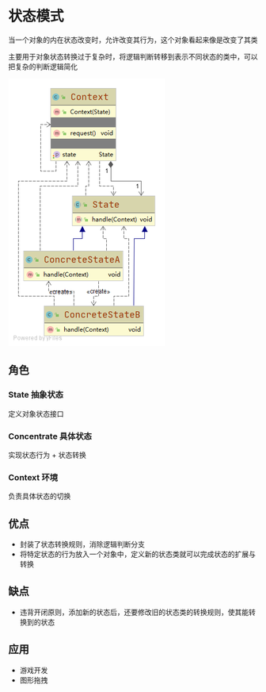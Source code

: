 # 状态模式

当一个对象的内在状态改变时，允许改变其行为，这个对象看起来像是改变了其类

主要用于对象状态转换过于复杂时，将逻辑判断转移到表示不同状态的类中，可以把复杂的判断逻辑简化

![uml][uml]

## 角色

### State 抽象状态
定义对象状态接口

### Concentrate 具体状态
实现状态行为 + 状态转换

### Context 环境
负责具体状态的切换

## 优点
- 封装了状态转换规则，消除逻辑判断分支
- 将特定状态的行为放入一个对象中，定义新的状态类就可以完成状态的扩展与转换

## 缺点
- 违背开闭原则，添加新的状态后，还要修改旧的状态类的转换规则，使其能转换到的状态

## 应用

- 游戏开发
- 图形拖拽

[uml]: https://raw.githubusercontent.com/fengbaoheng/design-pattern/master/state/src/main/java/uml/uml.png

